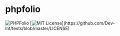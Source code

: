 # phpfolio

![PHPFolio](https://github.com/Dev-Int/phpfolio/workflows/PHPFolio/badge.svg) 
[![MIT License](https://img.shields.io/apm/l/atomic-design-ui.svg?)](https://github.com/Dev-Int/tests/blob/master/LICENSE)
